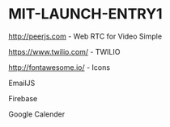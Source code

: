 # MIT-LAUNCH-ENTRY1

http://peerjs.com - Web RTC for Video Simple

https://www.twilio.com/ - TWILIO

http://fontawesome.io/ - Icons

EmailJS

Firebase

Google Calender

